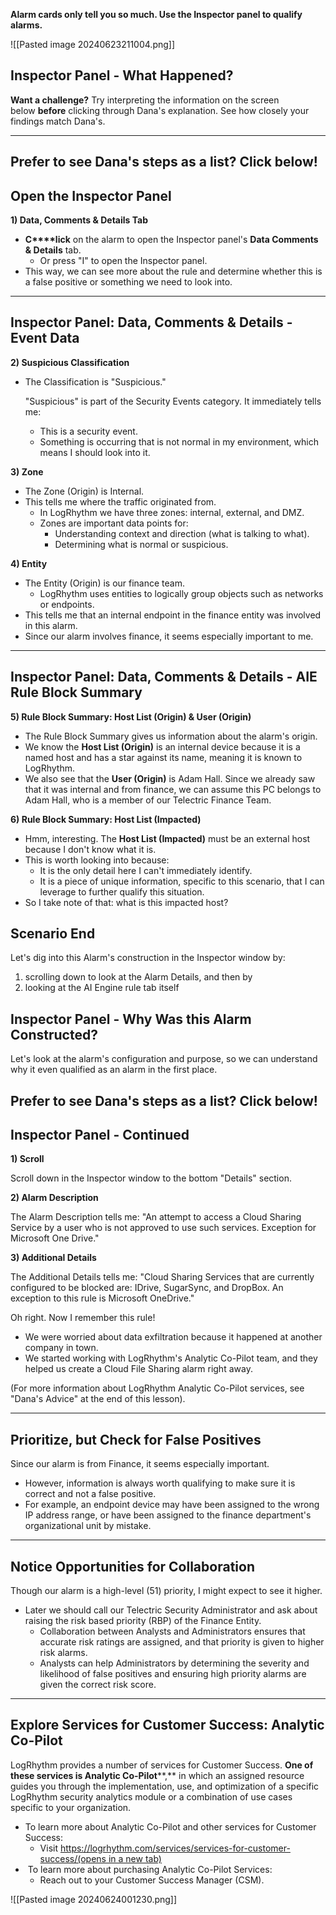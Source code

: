 
**Alarm cards only tell you so much. Use the Inspector panel to qualify alarms.**

![[Pasted image 20240623211004.png]]

## **Inspector Panel - What Happened?**

**Want a challenge?** Try interpreting the information on the screen below **before** clicking through Dana's explanation. See how closely your findings match Dana's.


<hr>

## **Prefer to see Dana's steps as a list? Click below!**

## Open the Inspector Panel


**1) Data, Comments & Details Tab**

- **C****lick** on the alarm to open the Inspector panel's **Data Comments & Details** tab.
    - Or press "I" to open the Inspector panel. 
- This way, we can see more about the rule and determine whether this is a false positive or something we need to look into.


<hr>

## Inspector Panel: Data, Comments & Details - Event Data


**2) Suspicious Classification**

- The Classification is "Suspicious."
    
    "Suspicious" is part of the Security Events category. It immediately tells me:
    
    - This is a security event. 
    - Something is occurring that is not normal in my environment, which means I should look into it.

**3) Zone**  

- The Zone (Origin) is Internal.
- This tells me where the traffic originated from.
    - In LogRhythm we have three zones: internal, external, and DMZ.
    - Zones are important data points for:
        - Understanding context and direction (what is talking to what).
        - Determining what is normal or suspicious.

**4) Entity**

- The Entity (Origin) is our finance team. 
    - LogRhythm uses entities to logically group objects such as networks or endpoints.
- This tells me that an internal endpoint in the finance entity was involved in this alarm. 
- Since our alarm involves finance, it seems especially important to me.


<hr>

## Inspector Panel: Data, Comments & Details - AIE Rule Block Summary

**5) Rule Block Summary: Host List (Origin) & User (Origin)**

- The Rule Block Summary gives us information about the alarm's origin.
- We know the **Host List (Origin)** is an internal device because it is a named host and has a star against its name, meaning it is known to LogRhythm. 
- We also see that the **User (Origin)** is Adam Hall. Since we already saw that it was internal and from finance, we can assume this PC belongs to Adam Hall, who is a member of our Telectric Finance Team.

**6) Rule Block Summary: Host List (Impacted)**

- Hmm, interesting. The **Host List (Impacted)** must be an external host because I don't know what it is.
- This is worth looking into because:
    - It is the only detail here I can't immediately identify.
    - It is a piece of unique information, specific to this scenario, that I can leverage to further qualify this situation.
- So I take note of that: what is this impacted host?


## Scenario End

Let's dig into this Alarm's construction in the Inspector window by:

1. scrolling down to look at the Alarm Details, and then by
2. looking at the AI Engine rule tab itself

## Inspector Panel - Why Was this Alarm Constructed?

Let's look at the alarm's configuration and purpose, so we can understand why it even qualified as an alarm in the first place.


## Prefer to see Dana's steps as a list? Click below!

## Inspector Panel - Continued

**1) Scroll**

Scroll down in the Inspector window to the bottom "Details" section.


**2) Alarm Description**

The Alarm Description tells me: "An attempt to access a Cloud Sharing Service by a user who is not approved to use such services. Exception for Microsoft One Drive."


**3) Additional Details**

The Additional Details tells me: "Cloud Sharing Services that are currently configured to be blocked are: IDrive, SugarSync, and DropBox. An exception to this rule is Microsoft OneDrive."  
  

Oh right. Now I remember this rule!

- We were worried about data exfiltration because it happened at another company in town.
- We started working with LogRhythm's Analytic Co-Pilot team, and they helped us create a Cloud File Sharing alarm right away.

(For more information about LogRhythm Analytic Co-Pilot services, see "Dana's Advice" at the end of this lesson).


<hr>

## Prioritize, but Check for False Positives

Since our alarm is from Finance, it seems especially important.

- However, information is always worth qualifying to make sure it is correct and not a false positive.
- For example, an endpoint device may have been assigned to the wrong IP address range, or have been assigned to the finance department's organizational unit by mistake.


<hr>

## Notice Opportunities for Collaboration

Though our alarm is a high-level (51) priority, I might expect to see it higher. 

- Later we should call our Telectric Security Administrator and ask about raising the risk based priority (RBP) of the Finance Entity.
    - Collaboration between Analysts and Administrators ensures that accurate risk ratings are assigned, and that priority is given to higher risk alarms. 
    - Analysts can help Administrators by determining the severity and likelihood of false positives and ensuring high priority alarms are given the correct risk score.


<hr>

## Explore Services for Customer Success: Analytic Co-Pilot

LogRhythm provides a number of services for Customer Success. **One of these services is Analytic Co-Pilot****,** in which an assigned resource guides you through the implementation, use, and optimization of a specific LogRhythm security analytics module or a combination of use cases specific to your organization. 

- To learn more about Analytic Co-Pilot and other services for Customer Success: 
    - Visit [https://logrhythm.com/services/services-for-customer-success/(opens in a new tab)](https://logrhythm.com/services/services-for-customer-success/)
-  To learn more about purchasing Analytic Co-Pilot Services:
    - Reach out to your Customer Success Manager (CSM).


![[Pasted image 20240624001230.png]]

